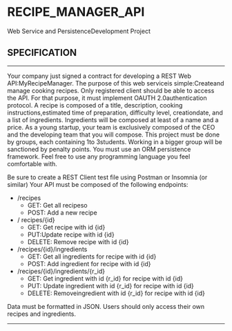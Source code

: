# RECIPE_MANAGER_API
Web Service and PersistenceDevelopment Project

## SPECIFICATION

---

Your company just signed a contract for developing a REST Web API:MyRecipeManager.
The purpose of this web serviceis simple:Createand manage cooking recipes.
Only registered client should be able to access the API. For that purpose, it must implement OAUTH 2.0authentication protocol.
A recipe is composed of a title, description, cooking instructions,estimated time of preparation, difficulty level, creationdate, and a list of ingredients.
Ingredients will be composed at least of a name and a price.
As a young startup, your team is exclusively composed of the CEO and the developing team that you will compose.
This project must be done by groups, each containing 1to 3students. Working in a bigger group will be sanctioned by penalty points.
You must use an ORM persistence framework. 
Feel free to use any programming language you feel comfortable with. 

Be sure to create a REST Client test file using Postman or Insomnia (or similar)
Your API must be composed of the following endpoints:
- /recipes
  - GET: Get all recipeso
  - POST: Add a new recipe
- / recipes/{id}
  - GET: Get recipe with id {id}
  - PUT:Update recipe with id {id}
  - DELETE: Remove recipe with id {id}
- /recipes/{id}/ingredients
  - GET: Get all ingredients for recipe with id {id}
  - POST: Add ingredient for recipe with id {id}
- /recipes/{id}/ingredients/{r_id}
  - GET: Get ingredient with id {r_id} for recipe with id {id}
  - PUT: Update ingredient with id {r_id} for recipe with id {id}
  - DELETE: Removeingredient with id {r_id} for recipe with id {id}

Data must be formatted in JSON.
Users should only access their own recipes and ingredients.

---
